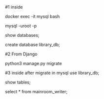 #1 inside

docker exec -it mysql bash

mysql -uroot -p

show databases;

create database library_db;

#2 From Django

python3 manage.py migrate

#3 inside after migrate in  mysql
use library_db;

show tables;

select * from mainroom_writer;